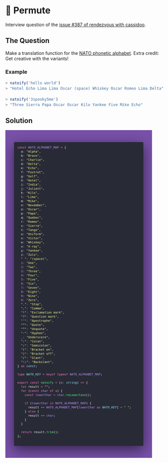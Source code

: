 # 🌱 Permute

Interview question of the [issue #387 of rendezvous with cassidoo](https://buttondown.com/cassidoo/archive/believe-in-the-power-of-your-own-voice-al-gore/).

## The Question

Make a translation function for the [NATO phonetic alphabet](https://en.wikipedia.org/wiki/NATO_phonetic_alphabet?utm_source=cassidoo&utm_medium=email&utm_campaign=believe-in-the-power-of-your-own-voice-al-gore).
Extra credit: Get creative with the variants!

### Example

```js
> natoify('hello world')
> "Hotel Echo Lima Lima Oscar (space) Whiskey Oscar Romeo Lima Delta"

> natoify('3spooky5me')
> "Three Sierra Papa Oscar Oscar Kilo Yankee Five Mike Echo"
```

## Solution

![Code Polaroid](./code-screenshot.png)

